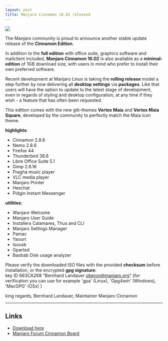 ```yaml
---
layout: post
title: Manjaro Cinnamon 16.02 released
---
```


<img src="https://manjaro.github.io/images/manjaro-cinnamon-16.02.jpg">

The Manjaro community is proud to announce another stable update release of the **Cinnamon Edition**.

In addition to the **full edition** with office suite, graphics software and mailclient included, **Manjaro Cinnamon 16.02** is also available as a **minimal-edition** of 1GB download size, with users in mind who prefer to install their own preferred software.

Recent development at Manjaro Linux is taking the **rolling release** model a step further by now delivering all **desktop settings** via **packages**. Like that users will have the option to update to the latest stage of development, even in regards of styling and desktop configuration, at any time if they wish - a feature that has often been requested.

This edition comes with the new gtk-themes **Vertex Maia** and **Vertex Maia Square**, developed by the community to perfectly match the Maia icon theme.  

**highlights**:  

* Cinnamon 2.8.6
* Nemo 2.8.6
* Firefox 44
* Thunderbird 38.6
* Libre Office Suite 5.1
* Gimp 2.8.16
* Pragha music player
* VLC media player
* Manjaro Printer
* Hexchat
* Pidgin Instant Messenger

**utilities**:

* Wanjaro Welcome
* Manjaro User Guide
* Installers Calamares, Thus and CLI
* Manjaro Settings Manager
* Pamac
* Yaourt
* Isousb
* Gparted
* Baobab Disk usage analyzer

Please verify the downloaded ISO files with the provided **checksum** before installation, or the encrypted **gpg signature**:  
key ID 663CA268 "Bernhard Landauer <oberon@manjaro.org>"
(for verification you can use for example 'gpa' (Linux), 'Gpg4win' (Windows), 'MacGPG' (OSx) )

king regards, Bernhard Landauer, Maintainer Manjaro Cinnamon

----

## Links

* [Download here](https://sourceforge.net/projects/manjarolinux/files/community/Cinnamon/2016.02/)
* [Manjaro Forum Cinnamon Board](https://forum.manjaro.org/index.php?board=54.0)
